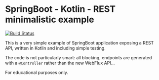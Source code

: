 # SpringBoot - Kotlin - REST minimalistic example

[![Build Status](https://travis-ci.org/nicusX/kotlin-boot-rest-minimal.svg?branch=master)](https://travis-ci.org/nicusX/kotlin-boot-rest-minimal)

This is a very simple example of SpringBoot application exposing a REST API, written in Kotlin and including simple testing.

The code is not particularly smart: all blocking, endpoints are generated with a `@Controller` rather than the
new WebFlux API...

For educational purposes only.
 